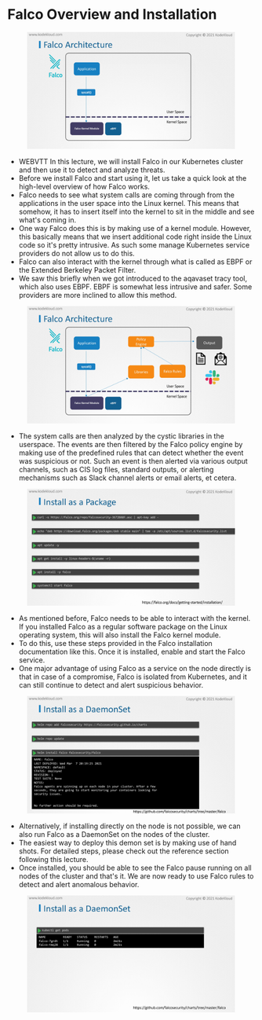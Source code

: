 # Falco Overview and Installation

<figure><img src="../.gitbook/assets/KodeKloud-Kubernetes-CKS-060-monitoring-logging-runtime-security_page-0013.jpg" alt=""><figcaption></figcaption></figure>

* WEBVTT In this lecture, we will install Falco in our Kubernetes cluster and then use it to detect and analyze threats.
* &#x20;Before we install Falco and start using it, let us take a quick look at the high-level overview of how Falco works.
* &#x20;Falco needs to see what system calls are coming through from the applications in the user space into the Linux kernel. This means that somehow, it has to insert itself into the kernel to sit in the middle and see what's coming in.&#x20;
* One way Falco does this is by making use of a kernel module. However, this basically means that we insert additional code right inside the Linux code so it's pretty intrusive. As such some manage Kubernetes service providers do not allow us to do this.
* &#x20;Falco can also interact with the kernel through what is called as EBPF or the Extended Berkeley Packet Filter.&#x20;
* We saw this briefly when we got introduced to the aqavaset tracy tool, which also uses EBPF. EBPF is somewhat less intrusive and safer. Some providers are more inclined to allow this method.

<figure><img src="../.gitbook/assets/KodeKloud-Kubernetes-CKS-060-monitoring-logging-runtime-security_page-0014.jpg" alt=""><figcaption></figcaption></figure>

* The system calls are then analyzed by the cystic libraries in the userspace. The events are then filtered by the Falco policy engine by making use of the predefined rules that can detect whether the event was suspicious or not. Such an event is then alerted via various output channels, such as CIS log files, standard outputs, or alerting mechanisms such as Slack channel alerts or email alerts, et cetera.

<figure><img src="../.gitbook/assets/KodeKloud-Kubernetes-CKS-060-monitoring-logging-runtime-security_page-0015.jpg" alt=""><figcaption></figcaption></figure>

* &#x20;As mentioned before, Falco needs to be able to interact with the kernel. If you installed Falco as a regular software package on the Linux operating system, this will also install the Falco kernel module.&#x20;
* To do this, use these steps provided in the Falco installation documentation like this. Once it is installed, enable and start the Falco service.&#x20;
* One major advantage of using Falco as a service on the node directly is that in case of a compromise, Falco is isolated from Kubernetes, and it can still continue to detect and alert suspicious behavior.

<figure><img src="../.gitbook/assets/KodeKloud-Kubernetes-CKS-060-monitoring-logging-runtime-security_page-0016.jpg" alt=""><figcaption></figcaption></figure>

* Alternatively, if installing directly on the node is not possible, we can also run Falco as a DaemonSet on the nodes of the cluster.&#x20;
* The easiest way to deploy this demon set is by making use of hand shots. For detailed steps, please check out the reference section following this lecture.&#x20;
* Once installed, you should be able to see the Falco pause running on all nodes of the cluster and that's it. We are now ready to use Falco rules to detect and alert anomalous behavior.

<figure><img src="../.gitbook/assets/KodeKloud-Kubernetes-CKS-060-monitoring-logging-runtime-security_page-0017.jpg" alt=""><figcaption></figcaption></figure>
